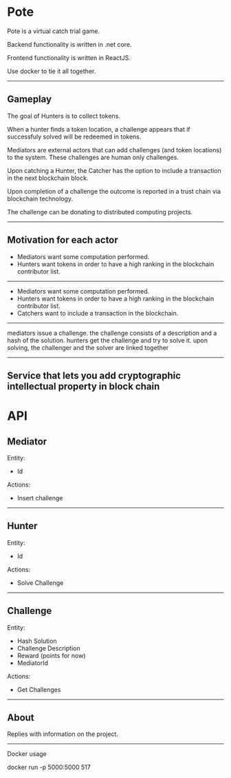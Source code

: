 # Pote
Pote is a virtual catch trial game.

Backend functionality is written in .net core.

Frontend functionality is written in ReactJS.

Use docker to tie it all together.

-------------------------
Gameplay
------------------------


The goal of Hunters is to collect tokens.

When a hunter finds a token location, a challenge appears that if successfuly solved will be redeemed in tokens.

Mediators are external actors that can add challenges (and token locations) to the system.
These challenges are human only challenges.

Upon catching a Hunter, the Catcher has the option to include a transaction in the next blockchain block.

Upon completion of a challenge the outcome is reported in a trust chain via blockchain technology.

The challenge can be donating to distributed computing projects.

-------------------------

Motivation for each actor
---------------
* Mediators want some computation performed.
* Hunters want tokens in order to have a high ranking in the blockchain contributor list.
----------------------

* Mediators want some computation performed.
* Hunters want tokens in order to have a high ranking in the blockchain contributor list.
* Catchers want to include a transaction in the blockchain.

----------------------


mediators issue a challenge.
the challenge consists of a description and a hash of the solution.
hunters get the challenge and try to solve it.
upon solving, the challenger and the solver are linked together

---------------------

Service that lets you add cryptographic intellectual property in block chain
-------------------------

# API

Mediator
----------------
Entity:
* Id

Actions:
* Insert challenge

-----------------
Hunter
--------------------
Entity:
* Id

Actions:
* Solve Challenge

----------------------------------
Challenge
----------------------
Entity:
* Hash Solution
* Challenge Description
* Reward (points for now)
* MediatorId

Actions:
* Get Challenges

-----------------
About
----------------

Replies with information on the project.


-----------
Docker usage

docker run -p 5000:5000 517